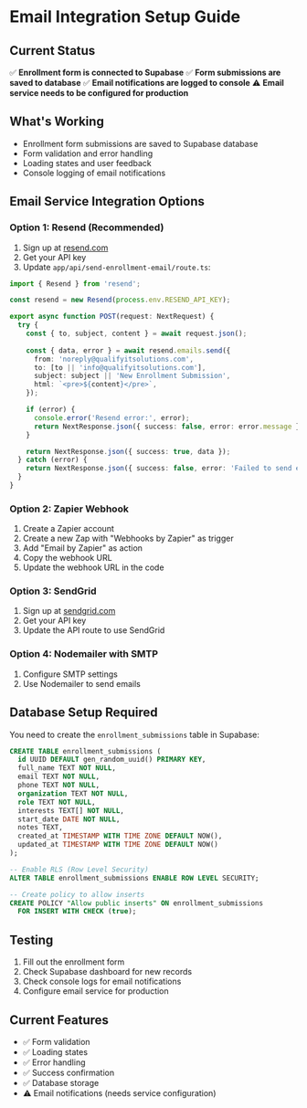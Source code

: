 # Email Integration Setup Guide

## Current Status
✅ **Enrollment form is connected to Supabase**
✅ **Form submissions are saved to database**
✅ **Email notifications are logged to console**
⚠️ **Email service needs to be configured for production**

## What's Working
- Enrollment form submissions are saved to Supabase database
- Form validation and error handling
- Loading states and user feedback
- Console logging of email notifications

## Email Service Integration Options

### Option 1: Resend (Recommended)
1. Sign up at [resend.com](https://resend.com)
2. Get your API key
3. Update `app/api/send-enrollment-email/route.ts`:

```typescript
import { Resend } from 'resend';

const resend = new Resend(process.env.RESEND_API_KEY);

export async function POST(request: NextRequest) {
  try {
    const { to, subject, content } = await request.json();
    
    const { data, error } = await resend.emails.send({
      from: 'noreply@qualifyitsolutions.com',
      to: [to || 'info@qualifyitsolutions.com'],
      subject: subject || 'New Enrollment Submission',
      html: `<pre>${content}</pre>`,
    });

    if (error) {
      console.error('Resend error:', error);
      return NextResponse.json({ success: false, error: error.message });
    }

    return NextResponse.json({ success: true, data });
  } catch (error) {
    return NextResponse.json({ success: false, error: 'Failed to send email' });
  }
}
```

### Option 2: Zapier Webhook
1. Create a Zapier account
2. Create a new Zap with "Webhooks by Zapier" as trigger
3. Add "Email by Zapier" as action
4. Copy the webhook URL
5. Update the webhook URL in the code

### Option 3: SendGrid
1. Sign up at [sendgrid.com](https://sendgrid.com)
2. Get your API key
3. Update the API route to use SendGrid

### Option 4: Nodemailer with SMTP
1. Configure SMTP settings
2. Use Nodemailer to send emails

## Database Setup Required

You need to create the `enrollment_submissions` table in Supabase:

```sql
CREATE TABLE enrollment_submissions (
  id UUID DEFAULT gen_random_uuid() PRIMARY KEY,
  full_name TEXT NOT NULL,
  email TEXT NOT NULL,
  phone TEXT NOT NULL,
  organization TEXT NOT NULL,
  role TEXT NOT NULL,
  interests TEXT[] NOT NULL,
  start_date DATE NOT NULL,
  notes TEXT,
  created_at TIMESTAMP WITH TIME ZONE DEFAULT NOW(),
  updated_at TIMESTAMP WITH TIME ZONE DEFAULT NOW()
);

-- Enable RLS (Row Level Security)
ALTER TABLE enrollment_submissions ENABLE ROW LEVEL SECURITY;

-- Create policy to allow inserts
CREATE POLICY "Allow public inserts" ON enrollment_submissions
  FOR INSERT WITH CHECK (true);
```

## Testing
1. Fill out the enrollment form
2. Check Supabase dashboard for new records
3. Check console logs for email notifications
4. Configure email service for production

## Current Features
- ✅ Form validation
- ✅ Loading states
- ✅ Error handling
- ✅ Success confirmation
- ✅ Database storage
- ⚠️ Email notifications (needs service configuration)
